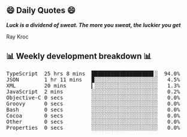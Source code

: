 ## 😄 Daily Quotes 😄

_**Luck is a dividend of sweat. The more you sweat, the luckier you get**_

Ray Kroc



## 📊 Weekly development breakdown 📊

<pre>TypeScript  25 hrs 8 mins  ███████████████████▋░  94.0%
JSON        1 hr 11 mins   ▉░░░░░░░░░░░░░░░░░░░░   4.5%
XML         20 mins        ▎░░░░░░░░░░░░░░░░░░░░   1.3%
JavaScript  2 mins         ░░░░░░░░░░░░░░░░░░░░░   0.2%
Objective-C 0 secs         ░░░░░░░░░░░░░░░░░░░░░   0.0%
Groovy      0 secs         ░░░░░░░░░░░░░░░░░░░░░   0.0%
Bash        0 secs         ░░░░░░░░░░░░░░░░░░░░░   0.0%
Cocoa       0 secs         ░░░░░░░░░░░░░░░░░░░░░   0.0%
Other       0 secs         ░░░░░░░░░░░░░░░░░░░░░   0.0%
Properties  0 secs         ░░░░░░░░░░░░░░░░░░░░░   0.0%</pre>